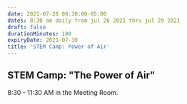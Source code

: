 ```yaml
---
date: 2021-07-28 08:30:00-05:00
dates: 8:30 am daily from jul 26 2021 thru jul 29 2021
draft: false
durationMinutes: 180
expiryDate: 2021-07-30
title: 'STEM Camp: Power of Air'
---
```


## STEM Camp: "The Power of Air"  
8:30 - 11:30 AM in the Meeting Room.